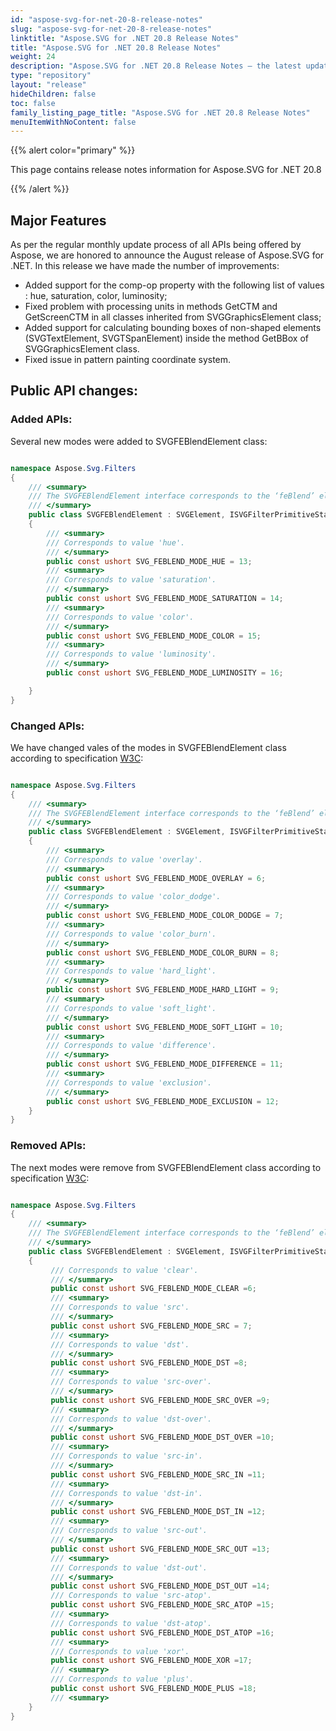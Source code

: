 ```yaml
---
id: "aspose-svg-for-net-20-8-release-notes"
slug: "aspose-svg-for-net-20-8-release-notes"
linktitle: "Aspose.SVG for .NET 20.8 Release Notes"
title: "Aspose.SVG for .NET 20.8 Release Notes"
weight: 24
description: "Aspose.SVG for .NET 20.8 Release Notes – the latest updates and fixes."
type: "repository"
layout: "release"
hideChildren: false
toc: false
family_listing_page_title: "Aspose.SVG for .NET 20.8 Release Notes"
menuItemWithNoContent: false
---
```


{{% alert color="primary" %}}

This page contains release notes information for Aspose.SVG for .NET 20.8

{{% /alert %}}

## **Major Features**

As per the regular monthly update process of all APIs being offered by Aspose, we are honored to announce the August release of Aspose.SVG for .NET.
In this release we have made the number of improvements:

- Added support for the comp-op property with the following list of values :  hue, saturation, color, luminosity;
- Fixed problem with processing units in methods GetCTM and GetScreenCTM in all classes inherited from SVGGraphicsElement class;
- Added support for calculating bounding boxes of non-shaped elements (SVGTextElement, SVGTSpanElement) inside the method GetBBox of  SVGGraphicsElement class.
- Fixed issue in pattern painting coordinate system.

## **Public API changes:**

### **Added APIs:**

Several new modes were added to SVGFEBlendElement class:

```csharp

namespace Aspose.Svg.Filters
{
    /// <summary>
    /// The SVGFEBlendElement interface corresponds to the ‘feBlend’ element.
    /// </summary>
    public class SVGFEBlendElement : SVGElement, ISVGFilterPrimitiveStandardAttributes
    {
        /// <summary>
        /// Corresponds to value 'hue'.
        /// </summary>
        public const ushort SVG_FEBLEND_MODE_HUE = 13;
        /// <summary>
        /// Corresponds to value 'saturation'.
        /// </summary>
        public const ushort SVG_FEBLEND_MODE_SATURATION = 14;
        /// <summary>
        /// Corresponds to value 'color'.
        /// </summary>
        public const ushort SVG_FEBLEND_MODE_COLOR = 15;
        /// <summary>
        /// Corresponds to value 'luminosity'.
        /// </summary>
        public const ushort SVG_FEBLEND_MODE_LUMINOSITY = 16;

    }
}

```

### **Changed APIs:**

We have changed vales of the modes in SVGFEBlendElement class according to specification [W3C](https://www.w3.org/TR/filter-effects-1/#InterfaceSVGFEBlendElement):

```csharp

namespace Aspose.Svg.Filters
{
    /// <summary>
    /// The SVGFEBlendElement interface corresponds to the ‘feBlend’ element.
    /// </summary>
    public class SVGFEBlendElement : SVGElement, ISVGFilterPrimitiveStandardAttributes
    {
        /// <summary>
        /// Corresponds to value 'overlay'.
        /// <summary>
        public const ushort SVG_FEBLEND_MODE_OVERLAY = 6;
        /// <summary>
        /// Corresponds to value 'color_dodge'.
        /// </summary>
        public const ushort SVG_FEBLEND_MODE_COLOR_DODGE = 7;
        /// <summary>
        /// Corresponds to value 'color_burn'.
        /// </summary>
        public const ushort SVG_FEBLEND_MODE_COLOR_BURN = 8;
        /// <summary>
        /// Corresponds to value 'hard_light'.
        /// </summary>
        public const ushort SVG_FEBLEND_MODE_HARD_LIGHT = 9;
        /// <summary>
        /// Corresponds to value 'soft_light'.
        /// </summary>
        public const ushort SVG_FEBLEND_MODE_SOFT_LIGHT = 10;
        /// <summary>
        /// Corresponds to value 'difference'.
        /// </summary>
        public const ushort SVG_FEBLEND_MODE_DIFFERENCE = 11;
        /// <summary>
        /// Corresponds to value 'exclusion'.
        /// </summary>
        public const ushort SVG_FEBLEND_MODE_EXCLUSION = 12;
    }
}

```

### **Removed APIs:**

The next modes were remove from SVGFEBlendElement class according to specification [W3C](https://www.w3.org/TR/filter-effects-1/#InterfaceSVGFEBlendElement):

```csharp

namespace Aspose.Svg.Filters
{
    /// <summary>
    /// The SVGFEBlendElement interface corresponds to the ‘feBlend’ element.
    /// </summary>
    public class SVGFEBlendElement : SVGElement, ISVGFilterPrimitiveStandardAttributes
    {
         /// Corresponds to value 'clear'.
         /// </summary>
         public const ushort SVG_FEBLEND_MODE_CLEAR =6;
         /// <summary>
         /// Corresponds to value 'src'.
         /// </summary>
         public const ushort SVG_FEBLEND_MODE_SRC = 7;
         /// <summary>
         /// Corresponds to value 'dst'.
         /// </summary>
         public const ushort SVG_FEBLEND_MODE_DST =8;
         /// <summary>
         /// Corresponds to value 'src-over'.
         /// </summary>
         public const ushort SVG_FEBLEND_MODE_SRC_OVER =9;
         /// <summary>
         /// Corresponds to value 'dst-over'.
         /// </summary>
         public const ushort SVG_FEBLEND_MODE_DST_OVER =10;
         /// <summary>
         /// Corresponds to value 'src-in'.
         /// </summary>
         public const ushort SVG_FEBLEND_MODE_SRC_IN =11;
         /// <summary>
         /// Corresponds to value 'dst-in'.
         /// </summary>
         public const ushort SVG_FEBLEND_MODE_DST_IN =12;
         /// <summary>
         /// Corresponds to value 'src-out'.
         /// </summary>
         public const ushort SVG_FEBLEND_MODE_SRC_OUT =13;
         /// <summary>
         /// Corresponds to value 'dst-out'.
         /// </summary>
         public const ushort SVG_FEBLEND_MODE_DST_OUT =14;
         /// Corresponds to value 'src-atop'.
         public const ushort SVG_FEBLEND_MODE_SRC_ATOP =15;
         /// <summary>
         /// Corresponds to value 'dst-atop'.
         public const ushort SVG_FEBLEND_MODE_DST_ATOP =16;
         /// <summary>
         /// Corresponds to value 'xor'.
         public const ushort SVG_FEBLEND_MODE_XOR =17;
         /// <summary>
         /// Corresponds to value 'plus'.
         public const ushort SVG_FEBLEND_MODE_PLUS =18;
         /// <summary>
    }
}

```

